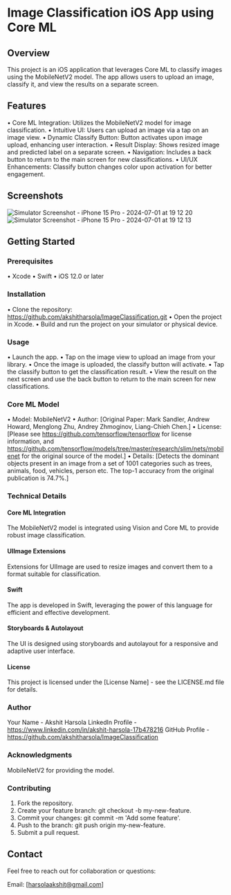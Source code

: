 # Image Classification iOS App using Core ML

## Overview
This project is an iOS application that leverages Core ML to classify images using the MobileNetV2 model. The app allows users to upload an image, classify it, and view the results on a separate screen.


## Features
• Core ML Integration: Utilizes the MobileNetV2 model for image classification.
• Intuitive UI: Users can upload an image via a tap on an image view.
• Dynamic Classify Button: Button activates upon image upload, enhancing user interaction.
• Result Display: Shows resized image and predicted label on a separate screen.
• Navigation: Includes a back button to return to the main screen for new classifications.
• UI/UX Enhancements: Classify button changes color upon activation for better engagement.

## Screenshots
![Simulator Screenshot - iPhone 15 Pro - 2024-07-01 at 19 12 20](https://github.com/akshitharsola/ImageClassification/assets/84063850/3a25fce3-97e2-4af9-90fa-d1e90cc13b10)
![Simulator Screenshot - iPhone 15 Pro - 2024-07-01 at 19 12 13](https://github.com/akshitharsola/ImageClassification/assets/84063850/d0bc6a84-d298-4d25-9c5a-b35af9323805)



## Getting Started
### Prerequisites
• Xcode
• Swift
• iOS 12.0 or later

### Installation
• Clone the repository: https://github.com/akshitharsola/ImageClassification.git
• Open the project in Xcode.
• Build and run the project on your simulator or physical device.

### Usage
• Launch the app.
• Tap on the image view to upload an image from your library.
• Once the image is uploaded, the classify button will activate.
• Tap the classify button to get the classification result.
• View the result on the next screen and use the back button to return to the main screen for new classifications.

### Core ML Model
• Model: MobileNetV2
• Author: [Original Paper: Mark Sandler, Andrew Howard, Menglong Zhu, Andrey Zhmoginov, Liang-Chieh Chen.]
• License: [Please see https://github.com/tensorflow/tensorflow for license information, and https://github.com/tensorflow/models/tree/master/research/slim/nets/mobilenet for the original source of the model.]
• Details: [Detects the dominant objects present in an image from a set of 1001 categories such as trees, animals, food, vehicles, person etc. The top-1 accuracy from the original publication is 74.7%.]

### Technical Details

#### Core ML Integration
The MobileNetV2 model is integrated using Vision and Core ML to provide robust image classification.

#### UIImage Extensions
Extensions for UIImage are used to resize images and convert them to a format suitable for classification.

#### Swift
The app is developed in Swift, leveraging the power of this language for efficient and effective development.

#### Storyboards & Autolayout
The UI is designed using storyboards and autolayout for a responsive and adaptive user interface.

#### License
This project is licensed under the [License Name] - see the LICENSE.md file for details.

### Author
Your Name - Akshit Harsola
LinkedIn Profile - https://www.linkedin.com/in/akshit-harsola-17b478216
GitHub Profile - https://github.com/akshitharsola/ImageClassification

### Acknowledgments
MobileNetV2 for providing the model.

### Contributing
1. Fork the repository.
2. Create your feature branch: git checkout -b my-new-feature.
3. Commit your changes: git commit -m 'Add some feature'.
4. Push to the branch: git push origin my-new-feature.
5. Submit a pull request.

## Contact
Feel free to reach out for collaboration or questions:

Email: [harsolaakshit@gmail.com]
